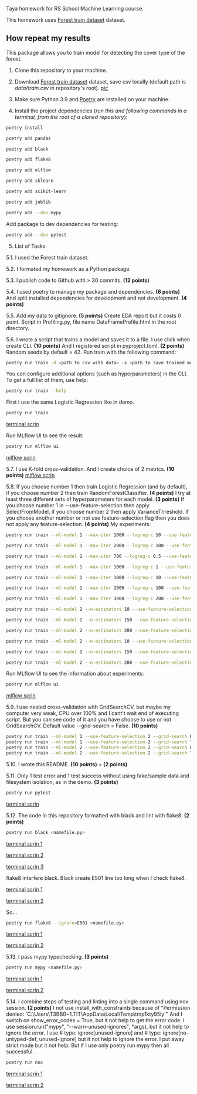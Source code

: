 Taya homework for RS School Machine Learning course.

This homework uses [Forest train dataset](https://www.kaggle.com/competitions/forest-cover-type-prediction/data) dataset.

## How repeat my results
This package allows you to train model for detecting the cover type of the forest.

1. Clone this repository to your machine.

2. Download [Forest train dataset](https://www.kaggle.com/competitions/forest-cover-type-prediction/data) dataset, save csv locally (default path is *data/train.csv* in repository's root).
[pic](https://disk.yandex.ru/i/OVLsGcZz82PNEw)

3. Make sure Python 3.9 and [Poetry](https://python-poetry.org/docs/) are installed on your machine.

4. Install the project dependencies (*run this and following commands in a terminal, from the root of a cloned repository*):
```sh
poetry install
```
```sh
poetry add pandas
```
```sh
poetry add black
```
```sh
poetry add flake8
```
```sh
poetry add mlflow
```
```sh
poetry add sklearn
```
```sh
poetry add scikit-learn
```
```sh
poetry add joblib
```
```sh
poetry add --dev mypy
```
Add package to dev dependencies for testing:
```sh
poetry add --dev pytest
```

5. List of Tasks:

5.1. I used the Forest train dataset.

5.2. I formated my homework as a Python package.

5.3. I publish code to Github with > 30 commits. **(12 points)**

5.4. I used poetry to manage my package and dependencies. **(6 points)** And split installed dependencies for development and not development. **(4 points)**

5.5. Add my data to gitignore. **(5 points)** Create EDA report but it costs 0 point. Script in Profiling.py, file name DataFrameProfile.html in the root directory. 

5.6. I wrote a script that trains a model and saves it to a file. I use click when create CLI. **(10 points)** And I registered script in pyproject.toml. **(2 points)**  Random seeds by default = 42.
Run train with the following command:
```sh
poetry run train -d <path to csv with data> -s <path to save trained model>
```
You can configure additional options (such as hyperparameters) in the CLI. To get a full list of them, use help:
```sh
poetry run train --help
```
First I use the same Logistic Regression like in demo. 
```sh
poetry run train
```
[terminal scrin](https://disk.yandex.ru/i/3FfS6YlUtlJL6A)

Run MLflow UI to see the result:
```sh
poetry run mlflow ui
```
[mlflow scrin](https://disk.yandex.ru/i/_hwLJt1YEBPF_A)

5.7. I use K-fold cross-validation. And I create choice of 2 metrics. **(10 points)** 
[mlflow scrin](https://disk.yandex.ru/i/bfA_JwR8ovNG5w)

5.8.
If you choose number 1 then train Logistic Regression (and by default), if you choose number 2 then train RandomForestClassifier. **(4 points)** I try at least three different sets of hyperparameters for each model. **(3 points)** If you choose number 1 in --use-feature-selection then apply SelectFromModel, if you choose number 2 then apply VarianceThreshold. If you choose another number or not use feature-selection flag then you does not apply any feature-selection. **(4 points)**
My experiments:
```sh
poetry run train --ml-model 1 --max-iter 1000 --logreg-c 10 --use-feature-selection 1
```
```sh
poetry run train --ml-model 1 --max-iter 2000 --logreg-c 100 --use-feature-selection 1
```
```sh
poetry run train --ml-model 1 --max-iter 700 --logreg-c 0.5 --use-feature-selection 1
```
```sh
poetry run train --ml-model 1 --max-iter 1000 --logreg-c 1 --use-feature-selection 1
```
```sh
poetry run train --ml-model 1 --max-iter 1000 --logreg-c 10 --use-feature-selection 2
```
```sh
poetry run train --ml-model 1 --max-iter 2000 --logreg-c 100 --use-feature-selection 2
```
```sh
poetry run train --ml-model 1 --max-iter 3000 --logreg-c 200 --use-feature-selection 2
```
```sh
poetry run train --ml-model 2 --n-estimators 10 --use-feature-selection 1
```
```sh
poetry run train --ml-model 2 --n-estimators 150 --use-feature-selection 1
```
```sh
poetry run train --ml-model 2 --n-estimators 200 --use-feature-selection 1
```
```sh
poetry run train --ml-model 2 --n-estimators 10 --use-feature-selection 2
```
```sh
poetry run train --ml-model 2 --n-estimators 150 --use-feature-selection 2
```
```sh
poetry run train --ml-model 2 --n-estimators 200 --use-feature-selection 2
```
Run MLflow UI to see the information about experiments:
```sh
poetry run mlflow ui
```

[mlflow scrin](https://disk.yandex.ru/i/O_80_G4_TAYVbg)

5.9. I use nested cross-validation with GridSearchCV, but maybe my computer very weak, CPU over 100% and I cant't wait end of executing script. But you can see code of it and you have choose to use or not GridSearchCV. Default value --grid-search = False. **(10 points)**
```sh
poetry run train --ml-model 1 --use-feature-selection 2 --grid-search False
poetry run train --ml-model 1 --use-feature-selection 2 --grid-search True
poetry run train --ml-model 2 --use-feature-selection 2 --grid-search False
poetry run train --ml-model 2 --use-feature-selection 2 --grid-search True
```

5.10. I wrote this README. **(10 points)** + **(2 points)**

5.11. Only 1 test error and 1 test success without using fake/sample data and filesystem isolation, as in the demo. **(3 points)**
```sh
poetry run pytest
```

[terminal scrin](https://disk.yandex.ru/i/KXHC_2dNt2v8Ng)

5.12. The code in this repository formatted with black and lint with flake8. **(2 points)**
```sh
poetry run black <namefile.py>
```
[terminal scrin 1](https://disk.yandex.ru/i/BEDZN42bQ7ngCw)

[terminal scrin 2](https://disk.yandex.ru/i/Yiz_g1z9vAGxmQ)

[terminal scrin 3](https://disk.yandex.ru/i/sAyNSz8V2lMXiQ)

flake8 interfere black. Black create E501 line too long when I check flake8.

[terminal scrin 1](https://disk.yandex.ru/i/uj0V3mtt5jDt7w)

[terminal scrin 2](https://disk.yandex.ru/i/kNKIjIo2N3OZBQ)

So...
```sh
poetry run flake8 --ignore=E501 <namefile.py>
```
[terminal scrin 1](https://disk.yandex.ru/i/EM7SUT6KtPZk5w)

[terminal scrin 2](https://disk.yandex.ru/i/vr_RlY96OuxV-w)

5.13. I pass mypy typechecking. **(3 points)**
```sh
poetry run mypy <namefile.py>
```
[terminal scrin 1](https://disk.yandex.ru/i/M1HFug595WNfYQ)

[terminal scrin 2](https://disk.yandex.ru/i/M0myvGh4d5ZHDQ)

5.14. I combine steps of testing and linting into a single command using nox session. **(2 points)**
I not use install_with_constraints because of "Permission denied: 'C:\\Users\\T3BB0~1.TIT\\AppData\\Local\\Temp\\tmp1kty95iy'"
And I switch on show_error_codes = True, but it not help to get the error code. 
I use session.run("mypy", "--warn-unused-ignores", *args), but it not help to ignore the error. 
I use # type: ignore[unused-ignore] and # type: ignore[no-untyped-def, unused-ignore] but it not help to ignore the error. 
I put away strict mode but it not help. 
But if I use only poetry run mypy then all successful.
```sh
poetry run nox
```
[terminal scrin 1](https://disk.yandex.ru/i/KruqP87YL8GpcA)

[terminal scrin 2](https://disk.yandex.ru/i/YemI2UaOdtDZJA)
